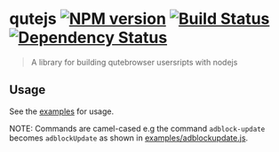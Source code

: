 # qutejs [![NPM version][npm-image]][npm-url] [![Build Status][travis-image]][travis-url] [![Dependency Status][daviddm-image]][daviddm-url]
> A library for building qutebrowser usersripts with nodejs

## Usage

See the [examples](https://github.com/aidanharris/qutejs/tree/master/examples) for usage.

NOTE: Commands are camel-cased e.g the command `adblock-update` becomes `adblockUpdate` as shown in [examples/adblockupdate.js](https://github.com/aidanharris/qutejs/blob/master/examples/adblockupdate.js).

[npm-image]: https://badge.fury.io/js/qutejs.svg
[npm-url]: https://npmjs.org/package/qutejs
[travis-image]: https://travis-ci.org/aidanharris/qutejs.svg?branch=master
[travis-url]: https://travis-ci.org/aidanharris/qutejs
[daviddm-image]: https://david-dm.org/aidanharris/qutejs.svg?theme=shields.io
[daviddm-url]: https://david-dm.org/aidanharris/qutejs
